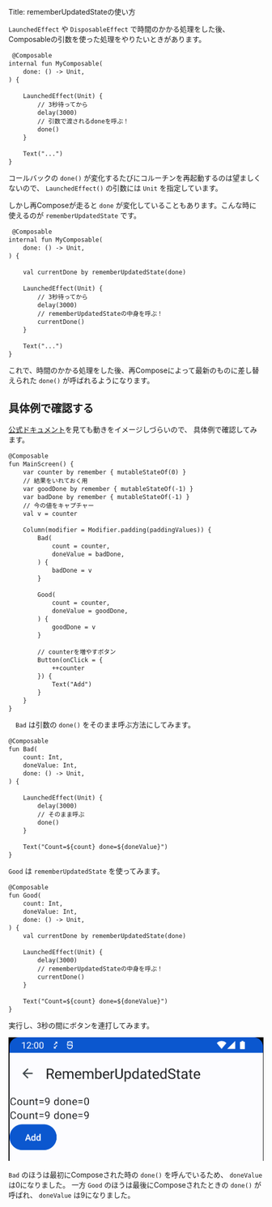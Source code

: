 Title: rememberUpdatedStateの使い方

 `LaunchedEffect` や `DisposableEffect` で時間のかかる処理をした後、Composableの引数を使った処理をやりたいときがあります。
 
```
 @Composable
internal fun MyComposable(
    done: () -> Unit,
) {

    LaunchedEffect(Unit) {
        // 3秒待ってから
        delay(3000)
        // 引数で渡されるdoneを呼ぶ！
        done()
    }

    Text("...")
}
```

コールバックの `done()` が変化するたびにコルーチンを再起動するのは望ましくないので、 `LaunchedEffect()` の引数には `Unit` を指定しています。

しかし再Composeが走ると `done` が変化していることもあります。こんな時に使えるのが `rememberUpdatedState` です。

```
 @Composable
internal fun MyComposable(
    done: () -> Unit,
) {

    val currentDone by rememberUpdatedState(done)

    LaunchedEffect(Unit) {
        // 3秒待ってから
        delay(3000)
        // rememberUpdatedStateの中身を呼ぶ！
        currentDone()
    }

    Text("...")
}
```

これで、時間のかかる処理をした後、再Composeによって最新のものに差し替えられた `done()` が呼ばれるようになります。

## 具体例で確認する

[公式ドキュメント](https://developer.android.com/jetpack/compose/side-effects?hl=ja#rememberupdatedstate)を見ても動きをイメージしづらいので、
具体例で確認してみます。

```
@Composable
fun MainScreen() {
    var counter by remember { mutableStateOf(0) }
    // 結果をいれておく用
    var goodDone by remember { mutableStateOf(-1) }
    var badDone by remember { mutableStateOf(-1) }
    // 今の値をキャプチャー
    val v = counter

    Column(modifier = Modifier.padding(paddingValues)) {
        Bad(
            count = counter,
            doneValue = badDone,
        ) {
            badDone = v
        }

        Good(
            count = counter,
            doneValue = goodDone,
        ) {
            goodDone = v
        }
        
        // counterを増やすボタン
        Button(onClick = {
            ++counter
        }) {
            Text("Add")
        }
    }
}
```

　`Bad` は引数の `done()` をそのまま呼ぶ方法にしてみます。
 
```
@Composable
fun Bad(
    count: Int,
    doneValue: Int,
    done: () -> Unit,
) {

    LaunchedEffect(Unit) {
        delay(3000)
        // そのまま呼ぶ
        done()
    }

    Text("Count=${count} done=${doneValue}")
}
```

 `Good` は `rememberUpdatedState` を使ってみます。

```
@Composable
fun Good(
    count: Int,
    doneValue: Int,
    done: () -> Unit,
) {
    val currentDone by rememberUpdatedState(done)

    LaunchedEffect(Unit) {
        delay(3000)
        // rememberUpdatedStateの中身を呼ぶ！
        currentDone()
    }

    Text("Count=${count} done=${doneValue}")
}
```

実行し、3秒の間にボタンを連打してみます。

![実行結果](./rememberUpdatedState.png)

 `Bad` のほうは最初にComposeされた時の `done()` を呼んでいるため、 `doneValue` は0になりました。 一方 `Good` のほうは最後にComposeされたときの `done()` が呼ばれ、 `doneValue` は9になりました。
